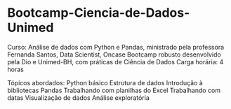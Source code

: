 # Bootcamp-Ciencia-de-Dados-Unimed
Curso: Análise de dados com Python e Pandas, ministrado pela professora Fernanda Santos, Data Scientist, Oncase
Bootcamp robusto desenvolvido pela Dio e Unimed-BH, com práticas de Ciência de Dados
Carga horária: 4 horas

Tópicos abordados:
Python básico
Estrutura de dados
Introdução à bibliotecas Pandas
Trabalhando com planilhas do Excel
Trabalhando com datas
Visualização de dados
Análise exploratória
